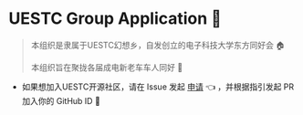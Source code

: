 # UESTC Group Application 👏

> 本组织是隶属于UESTC幻想乡，自发创立的电子科技大学东方同好会 🏠
> 
> 本组织旨在聚拢各届成电新老车车人同好 🚀

- 如果想加入UESTC开源社区，请在 Issue 发起 [申请](//github.com/UESTC-TOUHOU/Community/issues) 👈 ，并根据指引发起 PR 加入你的 GitHub ID 👀


